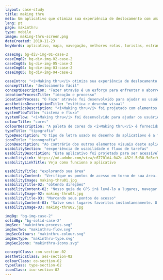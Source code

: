 ```yaml
---
layout: case-study
title: making thru
meta: Um aplicativo que otimiza sua experiência de deslocamento com uma interface simples e intuitiva.
lang: pt
page: makinthru
type: mobile
image: making-thru-screen.png
dateCreated: 2018-11-23
keyWords: aplicativo, mapa, navegação, melhores rotas, turistas, estrangeiro confiavel, alves, desenho

caseImg: bg-div-img-01-case-2
caseImg02: bg-div-img-02-case-2
caseImg03: bg-div-img-05-case-2
caseImg04: bg-div-img-03-case-2
caseImg05: bg-div-img-04-case-2

caseIntro: "<i>Making thru</i> otimiza sua experiência de deslocamento com uma interface simples e intuitiva. Ele fornece o reencaminhamento instantâneo para ajudá-lo a evitar o tráfego. Alertas de tráfego de visão geral, zonas de construção, acidentes e perigos para evitar no caminho. Dicas de preços de gás para ajudá-lo a encontrar o gás mais barato em seu caminho. Navegação offline e guia de orientação são oferecidas sem o uso da Internet. Este aplicativo foi desenvolvido para ajudar você a fazer o melhor do dia."
conceptTitle: "deslocamento fácil"
conceptDescription: "Fazer através é um esforço para enfrentar o aborrecimento que vem quando se viaja, não sendo capaz de se usar o serviço de celular para atravessar a cidade. Fazer através foi criado para ser tangível e intuitivo para melhorar sua experiência de navegação"
ideationProcessTitle: "ideação e processo"
ideationProcess: "O Fazer através foi desenvolvido para ajudar os usuários a navegar no mundo mais rapidamente, independentemente de onde estejam no mundo. Os usuários têm a vantagem de superar o tráfego com reencaminhamento automático, acessar locais e obter rotas sem dados ou conexão Wi-Fi."
aestheticsDescriptionTitle: "estética e desenho visual"
aestheticsDescription: "<i>Making thru</i> foi projetado com elementos visuais nítidos e concisos e um fluxo de aplicativo simples para que os usuários possam chegar onde desejam até mesmo em áreas remotas."
systemFlowTitle: "sistema e fluxo"
systemFlow: "<i>Making thru</i> foi desenvolvido para ajudar os usuários a navegar no mundo mais rapidamente, independentemente de onde estejam no mundo. Os usuários têm a vantagem de superar o tráfego com reencaminhamento automático, acessar locais e obter rotas sem dados ou conexão Wi-Fi."
colourTitle: "cores"
colourDescription: "A paleta de cores do <i>Making thru</i> é fornecida a partir do kit de materiais da Apple. As cores primárias de roxo escuro e tons diferentes de azul definem um tom sutil e sério, enquanto a cor de acentuação rosa adiciona uma sensação de vibração e excitação."
typeTitle: "tipografia"
typeDescription: "O tipo de letra usado no desenho do aplicatiovo é a fonte San Francisco, padrão da <i>Apple</i>. Para cabeçalhos, o peso da fonte usado é SF Pro Bold, e para a cópia do corpo e outro texto encontrado é usado o SF Pro Display Regular."
iconTitle: "iconografía"
iconDescription: "Ao contrário dos outros elementos visuais deste aplicativo, fazer através carrega sua própria iconografia autêntica. Esses ícones foram projetados para serem igualmente estruturados e consistentes com o restante do design do aplicativo"
usabilitySection: "eexperiência de usabilidade e fluxo de tarefas"
usabilityDescription: "Este aplicativo foi projetado para ser acessível, seja em áreas populares ou áreas remotas. Este aplicativo foi criado para dar assistência aos usuários a determinar os locais e guiá-los até o destino final."
usabilityLink: https://xd.adobe.com/view/c67701d4-042c-432f-5d38-5d3cf62f6429-b046/?fullscreen
usabilityLinkTitle: Veja como funciona o aplicativo

usabilityTitle: "explorando sua área"
usabilityContent: "Verifique os pontos de acesso em torno de sua área. Descubra lojas locais, restaurantes, eventos, lugares que se alinhem com seu interesse."
usabilityImage: making-thru01.jpg
usabilityTitle-02: "obtendo direções"
usabilityContent-02: "Nosso guia de GPS irá levá-lo a lugares, navegar em sua área e obter informações em tempo real sobre congestionamento, trânsito, fechamento de estradas e incidentes. Fazer através também está disponível e acessível através do seu iwatch. Esse recurso permite que você chegue ao seu destino, não importa onde você esteja no mundo."
usabilityImage-02: making-thru03.jpg
usabilityTitle-03: "Marcando seus pontos de acesso"
usabilityContent-03: "Salve seus lugares favoritos instantaneamente. O aplicativo te fará capaz de voltar aos seus endereços salvos com um toque de distância. Selecione suas direções e deixe-nos ajudá-lo a abrir caminho."
usabilityImage-03: making-thru02.jpg

imgBg: "bg-img-case-2"
solidBg: "bg-solid-case-2"
imgSec: "makinthru-process.svg"
imgSecTwo: "makinthru-flow.svg"
imgSecColours: "makinthru-colour.svg"
imgSecType: "makinthru-type.svg"
imgSecIcons: "makinthru-icons.svg"

conceptClass: con-section-02
aestheticsClass: aes-section-02
colourClass: co-section-02
typeClass: type-section-02
iconClass: ico-section-02
---
```

